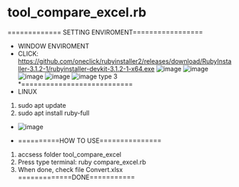 # tool_compare_excel.rb
============= SETTING ENVIROMENT=================
+ WINDOW ENVIROMENT
+ CLICK: https://github.com/oneclick/rubyinstaller2/releases/download/RubyInstaller-3.1.2-1/rubyinstaller-devkit-3.1.2-1-x64.exe
![image](https://user-images.githubusercontent.com/54847531/188776648-a15a3356-473a-4bc8-80ec-d8f64374c918.png)
![image](https://user-images.githubusercontent.com/54847531/188776655-2780f2cf-628a-4c08-b6cc-0d20b5fd87c5.png)
![image](https://user-images.githubusercontent.com/54847531/188776660-ef18ec25-b6ed-4d2c-9f99-50a1215db62f.png)
![image](https://user-images.githubusercontent.com/54847531/188776677-2b95f14f-0325-4035-8e3f-961380643c30.png)
![image](https://user-images.githubusercontent.com/54847531/188776684-3f961c28-8355-49e3-a505-8bc565a6bfe0.png)
type 3
*===========================
+ LINUX
1. sudo apt update
2. sudo apt install ruby-full
+ ![image](https://user-images.githubusercontent.com/54847531/188776811-03818505-6d9a-45d3-a589-6f3aff772bc5.png)
* ==========HOW TO USE===============
1. accsess folder tool_compare_excel
2. Press type terminal: 
ruby compare_excel.rb
3. When done, check file Convert.xlsx
=============DONE===========

